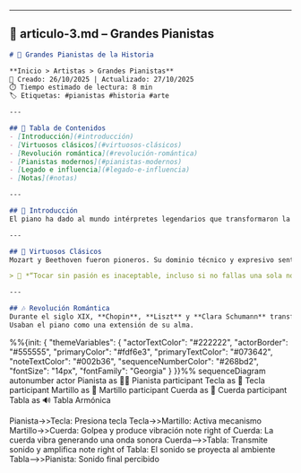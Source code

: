 
---

## 🌟 **articulo-3.md – Grandes Pianistas**
```markdown
# 🌟 Grandes Pianistas de la Historia

**Inicio > Artistas > Grandes Pianistas**  
📅 Creado: 26/10/2025 | Actualizado: 27/10/2025  
⏱️ Tiempo estimado de lectura: 8 min  
🏷️ Etiquetas: #pianistas #historia #arte

---

## 📑 Tabla de Contenidos
- [Introducción](#introducción)
- [Virtuosos clásicos](#virtuosos-clásicos)
- [Revolución romántica](#revolución-romántica)
- [Pianistas modernos](#pianistas-modernos)
- [Legado e influencia](#legado-e-influencia)
- [Notas](#notas)

---

## 🎵 Introducción
El piano ha dado al mundo intérpretes legendarios que transformaron la música. Desde los virtuosos clásicos hasta los íconos contemporáneos, cada pianista ha dejado una huella única.

---

## 🎼 Virtuosos Clásicos
Mozart y Beethoven fueron pioneros. Su dominio técnico y expresivo sentó las bases del repertorio pianístico.

> 💬 *“Tocar sin pasión es inaceptable, incluso si no fallas una sola nota.”* — Beethoven

---

## 🎶 Revolución Romántica
Durante el siglo XIX, **Chopin**, **Liszt** y **Clara Schumann** transformaron la ejecución pianística en arte emocional.  
Usaban el piano como una extensión de su alma.
```
%%{init: { 
  "themeVariables": { 
    "actorTextColor": "#222222",
    "actorBorder": "#555555",
    "primaryColor": "#fdf6e3",
    "primaryTextColor": "#073642",
    "noteTextColor": "#002b36",
    "sequenceNumberColor": "#268bd2",
    "fontSize": "14px",
    "fontFamily": "Georgia"
  } 
}}%%
sequenceDiagram
autonumber
actor Pianista as 👨‍🎤 Pianista
participant Tecla as 🎹 Tecla
participant Martillo as 🔨 Martillo
participant Cuerda as 🎵 Cuerda
participant Tabla as 🔊 Tabla Armónica

Pianista->>Tecla: Presiona tecla
Tecla->>Martillo: Activa mecanismo
Martillo->>Cuerda: Golpea y produce vibración
note right of Cuerda: La cuerda vibra generando una onda sonora
Cuerda-->>Tabla: Transmite sonido y amplifica
note right of Tabla: El sonido se proyecta al ambiente
Tabla-->>Pianista: Sonido final percibido

```